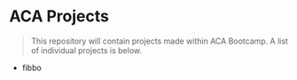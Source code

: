 # ACA Projects

> This repository will contain projects made within ACA Bootcamp.
> A list of individual projects is below.

- fibbo